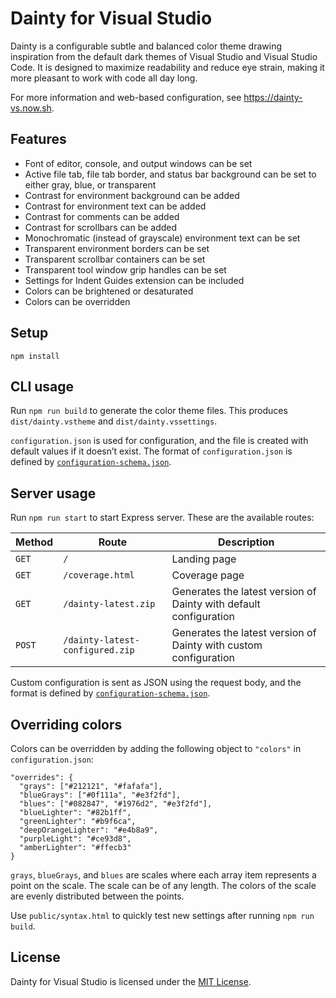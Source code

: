 # Dainty for Visual Studio

Dainty is a configurable subtle and balanced color theme drawing inspiration from the default dark themes of Visual Studio and Visual Studio Code. It is designed to maximize readability and reduce eye strain, making it more pleasant to work with code all day long.

For more information and web-based configuration, see https://dainty-vs.now.sh.

## Features

- Font of editor, console, and output windows can be set
- Active file tab, file tab border, and status bar background can be set to either gray, blue, or transparent
- Contrast for environment background can be added
- Contrast for environment text can be added
- Contrast for comments can be added
- Contrast for scrollbars can be added
- Monochromatic (instead of grayscale) environment text can be set
- Transparent environment borders can be set
- Transparent scrollbar containers can be set
- Transparent tool window grip handles can be set
- Settings for Indent Guides extension can be included
- Colors can be brightened or desaturated
- Colors can be overridden

## Setup

    npm install

## CLI usage

Run `npm run build` to generate the color theme files. This produces `dist/dainty.vstheme` and `dist/dainty.vssettings`.

`configuration.json` is used for configuration, and the file is created with default values if it doesn’t exist. The format of `configuration.json` is defined by [`configuration-schema.json`](https://github.com/alexanderte/dainty-vs/blob/master/configuration-schema.json).

## Server usage

Run `npm run start` to start Express server. These are the available routes:

| Method | Route                           | Description                                                       |
| ------ | ------------------------------- | ----------------------------------------------------------------- |
| `GET`  | `/`                             | Landing page                                                      |
| `GET`  | `/coverage.html`                | Coverage page                                                     |
| `GET`  | `/dainty-latest.zip`            | Generates the latest version of Dainty with default configuration |
| `POST` | `/dainty-latest-configured.zip` | Generates the latest version of Dainty with custom configuration  |

Custom configuration is sent as JSON using the request body, and the format is defined by [`configuration-schema.json`](https://github.com/alexanderte/dainty-vs/blob/master/configuration-schema.json).

## Overriding colors

Colors can be overridden by adding the following object to `"colors"` in `configuration.json`:

    "overrides": {
      "grays": ["#212121", "#fafafa"],
      "blueGrays": ["#0f111a", "#e3f2fd"],
      "blues": ["#082847", "#1976d2", "#e3f2fd"],
      "blueLighter": "#82b1ff",
      "greenLighter": "#b9f6ca",
      "deepOrangeLighter": "#e4b8a9",
      "purpleLight": "#ce93d8",
      "amberLighter": "#ffecb3"
    }

`grays`, `blueGrays`, and `blues` are scales where each array item represents a point on the scale. The scale can be of any length. The colors of the scale are evenly distributed between the points.

Use `public/syntax.html` to quickly test new settings after running `npm run build`.

## License

Dainty for Visual Studio is licensed under the [MIT License](https://github.com/alexanderte/dainty-vs/blob/master/license.md).

